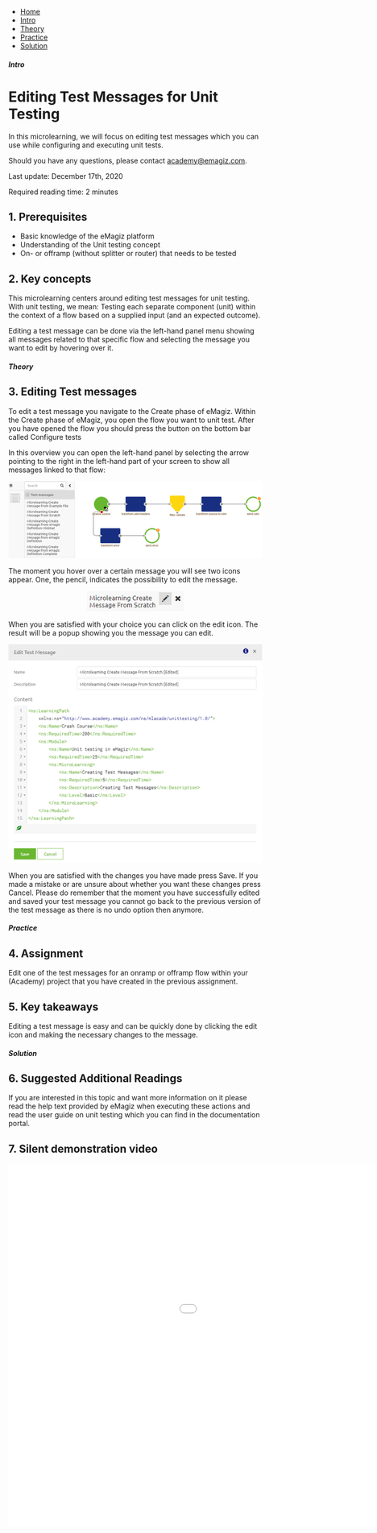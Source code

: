 <div class="ez-academy">
	<div class="ez-academy__body">
		<main class="micro-learning">
		<ul class="doc-nav">
			<li class="doc-nav__item"><a href="../../docs/microlearning/crashcourse-platform-index" class="doc-nav__link">Home</a></li>
			<li class="doc-nav__item"><a href="#intro" class="doc-nav__link">Intro</a></li>
			<li class="doc-nav__item"><a href="#theory" class="doc-nav__link">Theory</a></li>
			<li class="doc-nav__item"><a href="#practice" class="doc-nav__link">Practice</a></li>
			<li class="doc-nav__item"><a href="#solution" class="doc-nav__link">Solution</a></li>
		</ul>

<div class="doc">

##### Intro

# Editing Test Messages for Unit Testing

In this microlearning, we will focus on editing test messages which you can use while configuring and executing unit tests.

Should you have any questions, please contact academy@emagiz.com.

Last update: December 17th, 2020

Required reading time: 2 minutes

## 1. Prerequisites
- Basic knowledge of the eMagiz platform
- Understanding of the Unit testing concept
- On- or offramp (without splitter or router) that needs to be tested

## 2. Key concepts
This microlearning centers around editing test messages for unit testing.
With unit testing, we mean: Testing each separate component (unit) within the context of a flow based on a supplied input (and an expected outcome).

Editing a test message can be done via the left-hand panel menu showing all messages related to that specific flow and selecting the message you want to edit by hovering over it.

##### Theory

## 3. Editing Test messages

To edit a test message you navigate to the Create phase of eMagiz. Within the Create phase of eMagiz, you open the flow you want to unit test.
After you have opened the flow you should press the button on the bottom bar called Configure tests 

In this overview you can open the left-hand panel by selecting the arrow pointing to the right in the left-hand part of your screen to show all messages linked to that flow:

<p align="center"><img src="../../img/microlearning/crashcourse-platform-create-editing-test-messages--configure-test-overview.png"></p>

The moment you hover over a certain message you will see two icons appear. One, the pencil, indicates the possibility to edit the message.

<p align="center"><img src="../../img/microlearning/crashcourse-platform-create-editing-test-messages--edit-test-message-icon.png"></p>

When you are satisfied with your choice you can click on the edit icon. The result will be a popup showing you the message you can edit. 

<p align="center"><img src="../../img/microlearning/crashcourse-platform-create-editing-test-messages--edit-test-message-popup.png"></p>

When you are satisfied with the changes you have made press Save. If you made a mistake or are unsure about whether you want these changes press Cancel.
Please do remember that the moment you have successfully edited and saved your test message you cannot go back to the previous version of the test message as there is no undo option then anymore.

##### Practice

## 4. Assignment

Edit one of the test messages for an onramp or offramp flow within your (Academy) project that you have created in the previous assignment.

## 5. Key takeaways

Editing a test message is easy and can be quickly done by clicking the edit icon and making the necessary changes to the message.

##### Solution

## 6. Suggested Additional Readings

If you are interested in this topic and want more information on it please read the help text provided by eMagiz when executing these actions and read the user guide on unit testing which you can find in the documentation portal.

## 7. Silent demonstration video

<iframe width="1280" height="720" src="../../vid/microlearning/crashcourse-platform-create-editing-test-messages.mp4" frameborder="0" allow="accelerometer; autoplay; clipboard-write; encrypted-media; gyroscope; picture-in-picture" allowfullscreen></iframe>

</div>
</main>
</div>
</div>